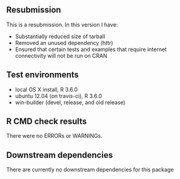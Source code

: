 ## Resubmission

This is a resubmission. In this version I have:

* Substantially reduced size of tarball
* Removed an unused dependency (httr)
* Ensured that certain tests and examples that require internet connectivity will not be run on CRAN

## Test environments

* local OS X install, R 3.6.0
* ubuntu 12.04 (on travis-ci), R 3.6.0
* win-builder (devel, release, and old release)

## R CMD check results
There were no ERRORs or WARNINGs.

## Downstream dependencies
There are currently no downstream dependencies for this package

